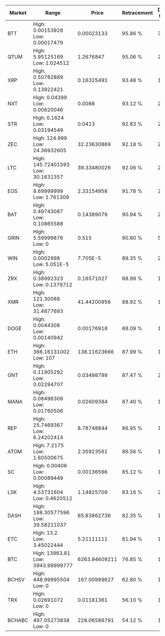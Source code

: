 | Market | Range | Price| Retracement | Doubles to 50% |
| --- | --- | --- | --- | --- |
| BTT | High: 0.00153928<br />Low: 0.00017479 | 0.00023133 | 95.86 % | 3.70 |
| QTUM | High: 5.95125169<br />Low: 1.024512 | 1.2676847 | 95.06 % | 2.75 |
| XRP | High: 0.50782889<br />Low: 0.13922421 | 0.16325491 | 93.48 % | 1.98 |
| NXT | High: 0.04399<br />Low: 0.00620046 | 0.0088 | 93.12 % | 2.85 |
| STR | High: 0.1624<br />Low: 0.03194549 | 0.0413 | 92.83 % | 2.35 |
| ZEC | High: 124.999<br />Low: 24.36932605 | 32.23630869 | 92.18 % | 2.32 |
| LTC | High: 145.72401593<br />Low: 30.1631357 | 39.33480026 | 92.06 % | 2.24 |
| EOS | High: 8.69999999<br />Low: 1.761309 | 2.33154958 | 91.78 % | 2.24 |
| BAT | High: 0.49743087<br />Low: 0.10865588 | 0.14389079 | 90.94 % | 2.11 |
| GRIN | High: 5.59999876<br />Low: 0 | 0.515 | 90.80 % | 5.44 |
| WIN | High: 0.0002998<br />Low: 5.051E-5 | 7.705E-5 | 89.35 % | 2.27 |
| ZRX | High: 0.38992323<br />Low: 0.1379712 | 0.16571027 | 88.99 % | 1.59 |
| XMR | High: 121.30088<br />Low: 31.4877693 | 41.44200956 | 88.92 % | 1.84 |
| DOGE | High: 0.0044308<br />Low: 0.00140942 | 0.00176918 | 88.09 % | 1.65 |
| ETH | High: 366.16131002<br />Low: 107 | 138.11623666 | 87.99 % | 1.71 |
| GNT | High: 0.11905292<br />Low: 0.02294707 | 0.03498799 | 87.47 % | 2.03 |
| MANA | High: 0.08496309<br />Low: 0.01760506 | 0.02609384 | 87.40 % | 1.97 |
| REP | High: 25.7469367<br />Low: 6.24202414 | 8.78748844 | 86.95 % | 1.82 |
| ATOM | High: 7.2175<br />Low: 1.60500675 | 2.35923561 | 86.56 % | 1.87 |
| SC | High: 0.00406<br />Low: 0.00089449 | 0.00136566 | 85.12 % | 1.81 |
| LSK | High: 4.53731604<br />Low: 0.4620512 | 1.14825709 | 83.16 % | 2.18 |
| DASH | High: 188.30577596<br />Low: 39.58211037 | 65.83862736 | 82.35 % | 1.73 |
| ETC | High: 13.2<br />Low: 3.45022444 | 5.21111111 | 81.94 % | 1.60 |
| BTC | High: 13963.81<br />Low: 3943.99999777 | 6263.94609211 | 76.85 % | 1.43 |
| BCHSV | High: 448.99995504<br />Low: 0 | 167.00999627 | 62.80 % | 1.34 |
| TRX | High: 0.02691072<br />Low: 0 | 0.01181361 | 56.10 % | 1.14 |
| BCHABC | High: 497.05273838<br />Low: 0 | 228.06586791 | 54.12 % | 1.09 |
